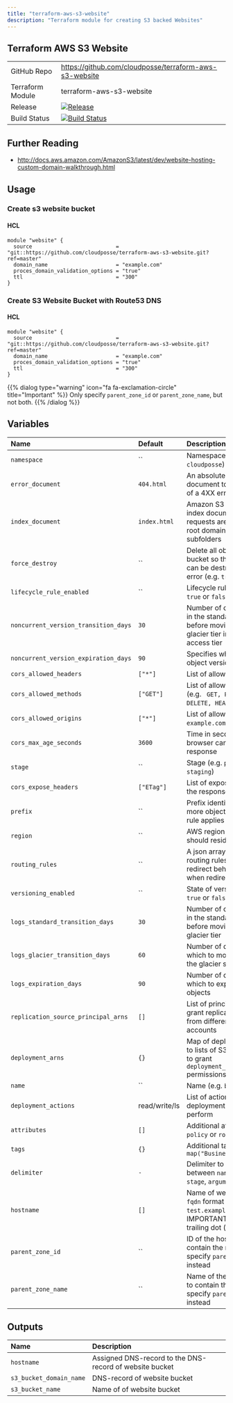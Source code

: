 ```yaml
---
title: "terraform-aws-s3-website"
description: "Terraform module for creating S3 backed Websites"
---
```

## Terraform AWS S3 Website

|                  |                                                                                                                                                              |
|:-----------------|:-------------------------------------------------------------------------------------------------------------------------------------------------------------|
| GitHub Repo      | https://github.com/cloudposse/terraform-aws-s3-website                                                                                                       |
| Terraform Module | terraform-aws-s3-website                                                                                                                                     |
| Release          | [![Release](https://img.shields.io/github/release/cloudposse/terraform-aws-s3-website.svg)](https://github.com/cloudposse/terraform-aws-s3-website/releases) |
| Build Status     | [![Build Status](https://travis-ci.org/cloudposse/terraform-aws-s3-website.svg?branch=master)](https://travis-ci.org/cloudposse/terraform-aws-s3-website)    |


## Further Reading

* http://docs.aws.amazon.com/AmazonS3/latest/dev/website-hosting-custom-domain-walkthrough.html

## Usage

### Create s3 website bucket

#### HCL
```hcl
module "website" {
  source                           = "git::https://github.com/cloudposse/terraform-aws-s3-website.git?ref=master"
  domain_name                      = "example.com"
  proces_domain_validation_options = "true"
  ttl                              = "300"
}
```


### Create S3 Website Bucket with Route53 DNS

#### HCL
```hcl
module "website" {
  source                           = "git::https://github.com/cloudposse/terraform-aws-s3-website.git?ref=master"
  domain_name                      = "example.com"
  proces_domain_validation_options = "true"
  ttl                              = "300"
}
```

{{% dialog type="warning" icon="fa fa-exclamation-circle" title="Important" %}}
Only specify `parent_zone_id` or `parent_zone_name`, but not both.
{{% /dialog %}}

## Variables

| Name                                 | Default       | Description                                                                                                     | Required |
|:-------------------------------------|:--------------|:----------------------------------------------------------------------------------------------------------------|:---------|
| `namespace`                          | ``            | Namespace (e.g. `cp` or `cloudposse`)                                                                           | Yes      |
| `error_document`                     | `404.html`    | An absolute path to the document to return in case of a 4XX error                                               | No       |
| `index_document`                     | `index.html`  | Amazon S3 returns this index document when requests are made to the root domain or any of the subfolders        | No       |
| `force_destroy`                      | ``            | Delete all objects from the bucket so that the bucket can be destroyed without error (e.g. `true` or `false`)   | No       |
| `lifecycle_rule_enabled`             | ``            | Lifecycle rule status (e.g. `true` or `false`)                                                                  | No       |
| `noncurrent_version_transition_days` | `30`          | Number of days to persist in the standard storage tier before moving to the glacier tier infrequent access tier | No       |
| `noncurrent_version_expiration_days` | `90`          | Specifies when noncurrent object versions expire                                                                | No       |
| `cors_allowed_headers`               | `["*"]`       | List of allowed headers                                                                                         | No       |
| `cors_allowed_methods`               | `["GET"]`     | List of allowed methods (e.g. ` GET, PUT, POST, DELETE, HEAD`)                                                  | No       |
| `cors_allowed_origins`               | `["*"]`       | List of allowed origins (e.g. ` example.com, test.com`)                                                         | No       |
| `cors_max_age_seconds`               | `3600`        | Time in seconds that browser can cache the response                                                             | No       |
| `stage`                              | ``            | Stage (e.g. `prod`, `dev`, `staging`)                                                                           | Yes      |
| `cors_expose_headers`                | `["ETag"]`    | List of expose header in the response                                                                           | No       |
| `prefix`                             | ``            | Prefix identifying one or more objects to which the rule applies                                                | No       |
| `region`                             | ``            | AWS region this bucket should reside in                                                                         | No       |
| `routing_rules`                      | ``            | A json array containing routing rules describing redirect behavior and when redirects are applied               | No       |
| `versioning_enabled`                 | ``            | State of versioning (e.g. `true` or `false`)                                                                    | No       |
| `logs_standard_transition_days`      | `30`          | Number of days to persist in the standard storage tier before moving to the glacier tier                        | No       |
| `logs_glacier_transition_days`       | `60`          | Number of days after which to move the data to the glacier storage tier                                         | No       |
| `logs_expiration_days`               | `90`          | Number of days after which to expunge the objects                                                               | No       |
| `replication_source_principal_arns`  | `[]`          | List of principal ARNs to grant replication access from different AWS accounts                                  | No       |
| `deployment_arns`                    | `{}`          | Map of deployment ARNs to lists of S3 path prefixes to grant `deployment_actions` permissions                   | No       |
| `name`                               | ``            | Name  (e.g. `bastion` or `db`)                                                                                  | Yes      |
| `deployment_actions`                 | read/write/ls | List of actions to permit deployment ARNs to perform                                                            | No       |
| `attributes`                         | `[]`          | Additional attributes (e.g. `policy` or `role`)                                                                 | No       |
| `tags`                               | `{}`          | Additional tags  (e.g. `map("BusinessUnit","XYZ")`                                                              | No       |
| `delimiter`                          | `-`           | Delimiter to be used between `name`, `namespace`, `stage`, `arguments`, etc.                                    | No       |
| `hostname`                           | `[]`          | Name of website bucket in `fqdn` format (e.g. `test.example.com`). IMPORTANT! Do not add trailing dot (`.`)     | Yes      |
| `parent_zone_id`                     | ``            | ID of the hosted zone to contain the record or specify `parent_zone_name` instead                               | No       |
| `parent_zone_name`                   | ``            | Name of the hosted zone to contain the record or specify `parent_zone_id` instead                               | No       |

## Outputs

| Name                    | Description                                             |
|:------------------------|:--------------------------------------------------------|
| `hostname`              | Assigned DNS-record to the DNS-record of website bucket |
| `s3_bucket_domain_name` | DNS-record of website bucket                            |
| `s3_bucket_name`        | Name of of website bucket                               |
